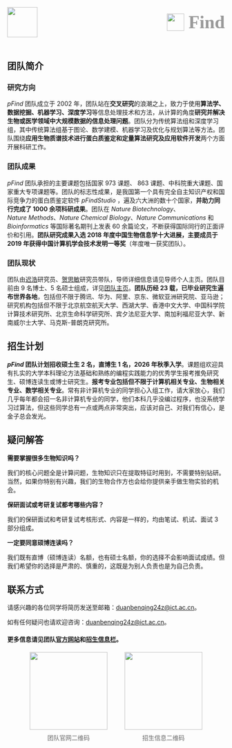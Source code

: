 <div style="
  display: flex;
  justify-content: space-between; 
  align-items: center; 
  width: 100%; 
  box-sizing: border-box;
  padding: 0 0px; 
">
  <div style="
    width: 100%; 
    display: flex;
    align-items: center;
    gap: 10px;
    box-sizing: border-box; 
  ">
    <img src="https://ict.cas.cn/images/header_ict.png" style="height: 70px;" />
  </div>

  <div style="
    width: 45%; 
    display: flex;
    align-items: center;
    gap: 10px;
    justify-content: flex-end; 
    box-sizing: border-box;
  ">
    <img src="https://pfind.ict.ac.cn/images/favicon.png" style="height: 40px;" />
    <h1 style="font-size: 3em; font-family: Cambria, Microsoft YaHei; margin: 0; color: #999">Find</h1>
  </div>
</div>

<p style="clear: both; margin-top: 50px;">

## 团队简介

### 研究方向

$pFind$ 团队成立于 $2002$ 年，团队站在**交叉研究**的浪潮之上，致力于使用**算法学、数据挖掘、机器学习、深度学习**等信息处理技术和方法，从计算的角度**研究并解决生物或医学领域中大规模数据的信息处理问题**。团队分为传统算法组和深度学习组，其中传统算法组基于图论、数学建模、机器学习及优化与规划算法等方法。团队围绕**应用生物质谱技术进行蛋白质鉴定和定量算法研究及应用软件开发**两个方面开展科研工作。

### 团队成果

$pFind$ 团队承担的主要课题包括国家 $973$ 课题、 $863$ 课题、中科院重大课题、国家重大专项课题等。团队的标志性成果，是我国第一个具有完全自主知识产权和国际竞争力的蛋白质鉴定软件 $pFindStudio$ ，遍及六大洲的数十个国家，**并助力同行完成了 $1000$ 余项科研成果**。团队在 $Nature \ Biotechnology$、$Nature \ Methods$、$Nature \ Chemical \ Biology$、$Nature \ Communications$ 和 $Bioinformatics$ 等国际著名期刊上发表 $60$ 余篇论文，不断获得国际同行的正面评价和引用。**团队研究成果入选 $2018$ 年度中国生物信息学十大进展，主要成员于 $2019$ 年获得中国计算机学会技术发明一等奖**（年度唯一获奖团队）。

### 团队现状

团队由[迟浩](https://pfind.ict.ac.cn/people/chihao/)研究员、[贺思敏](http://pfind.net/people/hesimin/Chinese/default.htm)研究员带队，导师详细信息请见导师个人主页。团队目前由 $9$ 名博士、$5$ 名硕士组成，详见[团队主页](https://pfind.ict.ac.cn)。**团队历经 $23$ 载，已毕业研究生遍布世界各地**，包括但不限于腾讯、华为、阿里、京东、微软亚洲研究院、亚马逊；研究机构包括但不限于北京航空航天大学、西湖大学、香港中文大学、中国科学院计算技术研究所、北京生命科学研究所、宾夕法尼亚大学、南加利福尼亚大学、新南威尔士大学、马克斯-普朗克研究所。

## 招生计划

**$pFind$ 团队计划招收硕士生 $2$ 名，直博生 $1$ 名，$2026$ 年秋季入学**。课题组欢迎具有扎实的大学本科理论方法基础和熟练的编程实践能力的优秀学生报考推免研究生、硕博连读生或博士研究生。**报考专业包括但不限于计算机相关专业、生物相关专业、数学相关专业**。常有非计算机专业的同学担心入组工作，请大家放心，我们几乎每年都会招一名非计算机专业的同学，他们本科几乎没编过程序，也没系统学习过算法，但这些同学总有一点或两点非常突出，应该对自己、对我们有信心，是金子总会发光。

## 疑问解答

**需要掌握很多生物知识吗？**

我们的核心问题全是计算问题，生物知识只在提取特征时用到，不需要特别钻研。当然，如果你特别有兴趣，我们的生物合作方也会给你提供亲手做生物实验的机会。

**保研面试或考研复试都考哪些内容？**

我们的保研面试和考研复试考核形式、内容是一样的，均由笔试、机试、面试 $3$ 部分组成。

**一定要同意硕博连读吗？**

我们既有直博（硕博连读）名额，也有硕士名额，你的选择不会影响面试成绩。但我们希望你的选择是严肃的、慎重的，这既是为别人负责也是为自己负责。


## 联系方式

请感兴趣的各位同学将简历发送至邮箱：duanbenqing24z@ict.ac.cn。

如有任何疑问也请欢迎咨询：duanbenqing24z@ict.ac.cn。

#### 更多信息请见团队[官方网站](https://pfind.ict.ac.cn)和[招生信息栏](https://pfind.ict.ac.cn/rt/)。

<div style="
  text-align: center;  /* 整个二维码模块居中 */
  margin: 20px 0;       /* 与上下文字间隔20px，可微调 */
">
  <div style="
    display: inline-flex;  /* 横向布局两个单元 */
    gap: 40px;             /* 两个单元之间的间距，比原20px稍大，避免拥挤 */
    align-items: flex-start; /* 确保两个单元顶部对齐（避免注释长短影响对齐） */
  ">
    <div style="
      display: flex;
      flex-direction: column; /* 垂直排列：二维码在上，注释在下 */
      align-items: center;    /* 单元内内容居中（注释跟二维码对齐） */
    ">
      <img src="https://tc.z.wiki/autoupload/f/hXWfFbh44HREn5GCCU4On2877XpOiCZ_ICUMFv3lXd6yl5f0KlZfm6UsKj-HyTuv/20250902/Azb4/400X400/%E5%9B%A2%E9%98%9F%E5%AE%98%E7%BD%91.png"
           style="
             width: 180px;    /* 固定二维码宽度（缩小尺寸，可按需改120-180px） */
             height: auto;    /* 保持宽高比，避免变形 */
           ">
      <p style="
        margin: 8px 0 0;  /* 注释与二维码间距8px，无下外边距 */
        font-size: 14px;  /* 注释字体大小，比正文稍小更协调 */
        color: #666;      /* 注释颜色（灰色系，不抢二维码视觉） */
      ">团队官网二维码</p>
    </div>
    <div style="
      display: flex;
      flex-direction: column;
      align-items: center;
    ">
      <img src="https://tc-new.z.wiki/autoupload/f/hXWfFbh44HREn5GCCU4On2877XpOiCZ_ICUMFv3lXd6yl5f0KlZfm6UsKj-HyTuv/20250902/nxjQ/400X400/%E6%8B%9B%E7%94%9F%E4%BF%A1%E6%81%AF.png"
           style="
             width: 180px;    /* 与第一个二维码宽度一致，保持对称 */
             height: auto;
           ">
      <p style="
        margin: 8px 0 0;
        font-size: 14px;
        color: #666;
      ">招生信息二维码</p>
    </div>
  </div>
</div>


</p>
